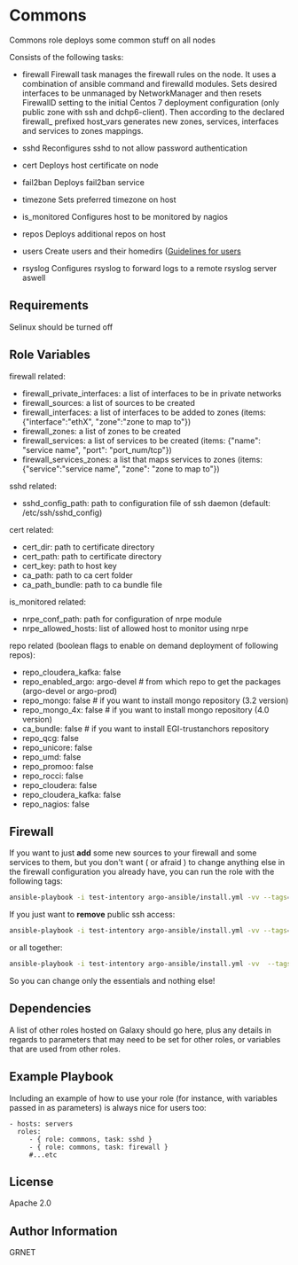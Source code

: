 Commons
=========

Commons role deploys some common stuff on all nodes

Consists of the following tasks:

- firewall
Firewall task manages the firewall rules on the node. It uses a combination of ansible command and firewalld modules.
Sets desired interfaces to be unmanaged by NetworkManager and then resets FirewallD setting to the initial
Centos 7 deployment configuration (only public zone with ssh and dchp6-client). Then according to the declared firewall_ prefixed host_vars generates new zones, services, interfaces and services to zones mappings.

- sshd
Reconfigures sshd to not allow password authentication

- cert
Deploys host certificate on node

- fail2ban
Deploys fail2ban service

- timezone
Sets preferred timezone on host

- is_monitored
Configures host to be monitored by nagios

- repos
Deploys additional repos on host

- users
Create users and their homedirs ([Guidelines for users](README_users.md)

- rsyslog
Configures rsyslog to forward logs to a remote rsyslog server aswell

Requirements
------------

Selinux should be turned off

Role Variables
--------------

firewall related:
- firewall_private_interfaces: a list of interfaces to be in private networks
- firewall_sources: a list of sources to be created
- firewall_interfaces: a list of interfaces to be added to zones (items: {"interface":"ethX", "zone":"zone to map to"})
- firewall_zones: a list of zones to be created
- firewall_services: a list of services to be created (items: {"name": "service name", "port": "port_num/tcp"})
- firewall_services_zones: a list that maps services to zones (items: {"service":"service name", "zone": "zone to map to"})

sshd related:
- sshd_config_path: path to configuration file of ssh daemon (default: /etc/ssh/sshd_config)

cert related:
- cert_dir: path to certificate directory
- cert_path: path to certificate directory
- cert_key: path to host key
- ca_path: path to ca cert folder
- ca_path_bundle: path to ca bundle file

is_monitored related:
- nrpe_conf_path: path for configuration of nrpe module
- nrpe_allowed_hosts: list of allowed host to monitor using nrpe

repo related
(boolean flags to enable on demand deployment of following repos):
- repo_cloudera_kafka: false
- repo_enabled_argo: argo-devel  # from which repo to get the packages (argo-devel or argo-prod)
- repo_mongo: false  # if you want to install mongo repository (3.2 version)
- repo_mongo_4x: false # if you want to install mongo repository (4.0 version)
- ca_bundle: false  # if you want to install EGI-trustanchors repository
- repo_qcg: false
- repo_unicore: false
- repo_umd: false
- repo_promoo: false
- repo_rocci: false
- repo_cloudera: false
- repo_cloudera_kafka: false
- repo_nagios: false


Firewall
------------
If you want to just **add** some new sources to your firewall and some services
to them, but you don't want ( or afraid ) to change anything else in the firewall
configuration you already have, you can run the role with the following tags:
```bash
ansible-playbook -i test-intentory argo-ansible/install.yml -vv --tags="create_new_zones, add_services_to_zones, add_sources_to_zones, remove_ssh_from_public"
```

If you just want to **remove** public ssh access:
```bash
ansible-playbook -i test-intentory argo-ansible/install.yml -vv --tags="remove_ssh_from_public"
```

or all together:
```bash
ansible-playbook -i test-intentory argo-ansible/install.yml -vv  --tags="create_new_zones, add_services_to_zones, add_sources_to_zones, remove_ssh_from_public"
```

So you can change only the essentials and nothing else!


Dependencies
------------

A list of other roles hosted on Galaxy should go here, plus any details in
regards to parameters that may need to be set for other roles, or variables that
are used from other roles.

Example Playbook
----------------

Including an example of how to use your role (for instance, with variables
passed in as parameters) is always nice for users too:

    - hosts: servers
      roles:
         - { role: commons, task: sshd }
         - { role: commons, task: firewall }
         #...etc

License
-------

Apache 2.0

Author Information
------------------

GRNET
